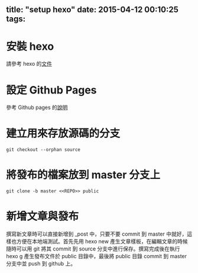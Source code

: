 title: "setup hexo"
date: 2015-04-12 00:10:25
tags:
---


安裝 hexo 
=========

請參考 hexo 的[文件](http://hexo.io/zh-tw/docs/)

設定 Github Pages
=================

參考 Github pages 的[說明](https://pages.github.com/)



建立用來存放源碼的分支
===================

~~~
git checkout --orphan source
~~~

將發布的檔案放到 master 分支上
===========================

~~~
git clone -b master <<REPO>> public
~~~

新增文章與發布
============

撰寫新文章時可以直接新增到 _post 中，只要不要 commit 到 master 中就好，這樣也方便在本地端測試。首先先用 hexo new 產生文章樣板，在編輯文章的時候隨時可以用 git 將其 commit 到 source 分支中進行保存。撰寫完成後在執行 hexo g 產生發布文件於 public 目錄中，最後將 public 目錄 commit 到 master 分支中並 push 到 github 上。



